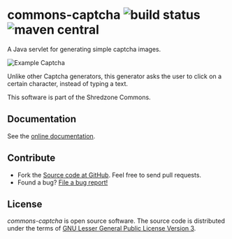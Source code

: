 # commons-captcha ![build status](https://shredzone.org/badge/commons-captcha.svg) ![maven central](https://shredzone.org/maven-central/org.shredzone.commons/commons-captcha/badge.svg)

A Java servlet for generating simple captcha images.

![Example Captcha](./src/site/resources/img/captcha.png)

Unlike other Captcha generators, this generator asks the user to click on a certain character, instead of typing a text.

This software is part of the Shredzone Commons.

## Documentation

See the [online documentation](https://shredzone.org/maven/commons-captcha/).

## Contribute

* Fork the [Source code at GitHub](https://github.com/shred/commons-captcha). Feel free to send pull requests.
* Found a bug? [File a bug report!](https://github.com/shred/commons-captcha/issues)

## License

_commons-captcha_ is open source software. The source code is distributed under the terms of [GNU Lesser General Public License Version 3](http://www.gnu.org/licenses/lgpl-3.0.html).
